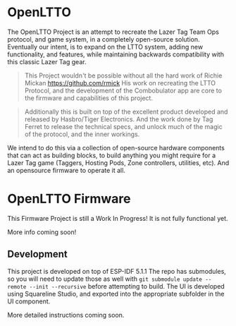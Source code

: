 # OpenLTTO
The OpenLTTO Project is an attempt to recreate the Lazer Tag Team Ops protocol, and game system, in a completely open-source solution. Eventually our intent, is to expand on the LTTO system, adding new functionality, and features, while maintaining backwards compatibility with this classic Lazer Tag gear.

> This Project wouldn't be possible without all the hard work of Richie Mickan https://github.com/rmick
> His work on recreating the LTTO Protocol, and the development of the Combobulator app are core to the firmware and capabilities of this project.

> Additionally this is built on top of the excellent product developed and released by Hasbro/Tiger Electronics. And the work done by Tag Ferret to release the technical specs, and unlock much of the magic of the protocol, and the inner workings.

We intend to do this via a collection of open-source hardware components that can act as building blocks, to build anything you might require for a Lazer Tag game (Taggers, Hosting Pods, Zone controllers, utilities, etc). And an opensource firmware to operate it all. 

# OpenLTTO Firmware

This Firmware Project is still a Work In Progress! It is not fully functional yet. 

More info coming soon!

## Development

This project is developed on top of ESP-IDF 5.1.1
The repo has submodules, so you will need to update those as well with `git submodule update --remote --init --recursive` before attempting to build.
The UI is developed using Squareline Studio, and exported into the appropriate subfolder in the UI component.

More detailed instructions coming soon.
